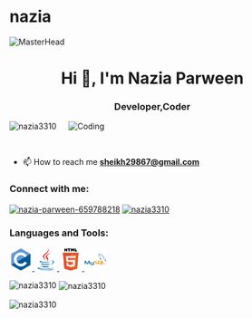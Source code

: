 # nazia
![MasterHead](https://www.hostinger.com/tutorials/wp-content/uploads/sites/2/2021/12/freelance-web-developer.webp)
<h1 align="center">Hi 👋, I'm Nazia Parween</h1>
<h3 align="center">Developer,Coder</h3>
<img align="right" alt="Coding" width="400" src="https://i.pinimg.com/736x/f5/b0/45/f5b045627b6c125e500fc02f42d79763.jpg">

<p align="left"> <img src="https://komarev.com/ghpvc/?username=nazia3310&label=Profile%20views&color=0e75b6&style=flat" alt="nazia3310" /> </p>

<p align="left"> <a href="https://twitter.com/" target="blank"><img src="https://img.shields.io/twitter/follow/?logo=twitter&style=for-the-badge" alt="" /></a> </p>

- 📫 How to reach me **sheikh29867@gmail.com**

<h3 align="left">Connect with me:</h3>
<p align="left">
<a href="https://linkedin.com/in/nazia-parween-659788218" target="blank"><img align="center" src="https://raw.githubusercontent.com/rahuldkjain/github-profile-readme-generator/master/src/images/icons/Social/linked-in-alt.svg" alt="nazia-parween-659788218" height="30" width="40" /></a>
<a href="https://www.instagram.com/__nazia_parween/" target="blank"><img align="center" src="https://raw.githubusercontent.com/rahuldkjain/github-profile-readme-generator/master/src/images/icons/Social/instagram.svg" alt="nazia3310" height="30" width="40" /></a>
</p>

<h3 align="left">Languages and Tools:</h3>
<p align="left"> <a href="https://www.cprogramming.com/" target="_blank" rel="noreferrer"> <img src="https://raw.githubusercontent.com/devicons/devicon/master/icons/c/c-original.svg" alt="c" width="40" height="40"/> </a> <a href="https://www.w3schools.com/cpp/" target="_blank" rel="noreferrer"> <img src="https://raw.githubusercontent.com/devicons/devicon/master/icons/java/java-original.svg" alt="java" width="40" height="40"/> </a> <a href="https://www.w3.org/html/" target="_blank" rel="noreferrer"> <img src="https://raw.githubusercontent.com/devicons/devicon/master/icons/html5/html5-original-wordmark.svg" alt="html5" width="40" height="40"/> </a> <a href="https://www.mysql.com/" target="_blank" rel="noreferrer"> <img src="https://raw.githubusercontent.com/devicons/devicon/master/icons/mysql/mysql-original-wordmark.svg" alt="mysql" width="40" height="40"/> </a> </p>

<p><img align="left" src="https://github-readme-stats.vercel.app/api/top-langs?username=nazia3310&show_icons=true&locale=en&layout=compact" alt="nazia3310" /></p>

<p>&nbsp;<img align="center" src="https://github-readme-stats.vercel.app/api?username=nazia3310&show_icons=true&locale=en" alt="nazia3310" /></p>

<p><img align="center" src="https://github-readme-streak-stats.herokuapp.com/?user=nazia3310&" alt="nazia3310" /></p>
